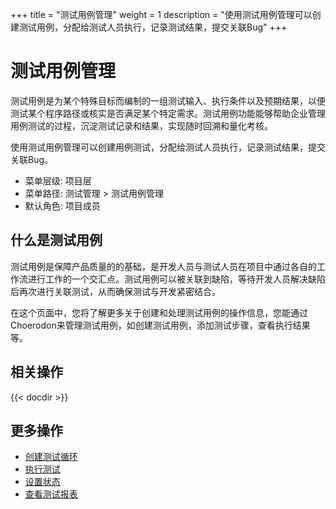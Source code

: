 +++
title = "测试用例管理"
weight = 1
description = "使用测试用例管理可以创建测试用例，分配给测试人员执行，记录测试结果，提交关联Bug"
+++

# 测试用例管理

测试用例是为某个特殊目标而编制的一组测试输入、执行条件以及预期结果，以便测试某个程序路径或核实是否满足某个特定需求。测试用例功能能够帮助企业管理用例测试的过程，沉淀测试记录和结果，实现随时回溯和量化考核。

使用测试用例管理可以创建用例测试，分配给测试人员执行，记录测试结果，提交关联Bug。

- 菜单层级: 项目层
- 菜单路径: 测试管理 > 测试用例管理
- 默认角色: 项目成员

## 什么是测试用例

测试用例是保障产品质量的的基础，是开发人员与测试人员在项目中通过各自的工作流进行工作的一个交汇点。测试用例可以被关联到缺陷，等待开发人员解决缺陷后再次进行关联测试，从而确保测试与开发紧密结合。

在这个页面中，您将了解更多关于创建和处理测试用例的操作信息，您能通过Choerodon来管理测试用例，如创建测试用例，添加测试步骤，查看执行结果等。

## 相关操作

{{< docdir >}}

## 更多操作

- [创建测试循环](../test-plan/create-cycle)
- [执行测试](../execution-test/execution)
- [设置状态](../setting/status)
- [查看测试报表](../../report/test-report/)